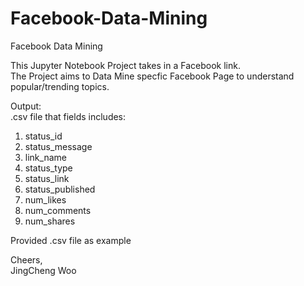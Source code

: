 # Facebook-Data-Mining
Facebook Data Mining

This Jupyter Notebook Project takes in a Facebook link.  
The Project aims to Data Mine specfic Facebook Page to understand popular/trending topics.  
  
Output:  
.csv file that fields includes:  
1. status_id  
2. status_message  
3. link_name  
4. status_type  
5. status_link  
6. status_published  
7. num_likes  
8. num_comments  
9. num_shares  

Provided .csv file as example  

Cheers,  
JingCheng Woo


